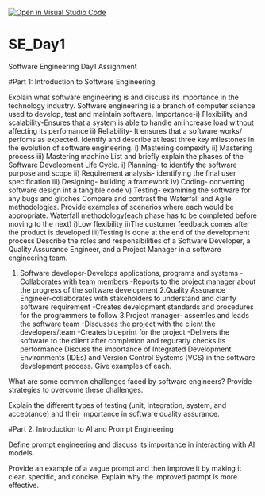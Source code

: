 [![Open in Visual Studio Code](https://classroom.github.com/assets/open-in-vscode-2e0aaae1b6195c2367325f4f02e2d04e9abb55f0b24a779b69b11b9e10269abc.svg)](https://classroom.github.com/online_ide?assignment_repo_id=18363567&assignment_repo_type=AssignmentRepo)
# SE_Day1
Software Engineering Day1 Assignment

#Part 1: Introduction to Software Engineering

Explain what software engineering is and discuss its importance in the technology industry.
Software engineering is a branch of computer science used to develop, test and maintain software.
Importance-i) Flexibility and scalability-Ensures that a system is able to handle an increase load without affecting its perfomance
          ii) Reliability- It ensures that a software works/ perfoms as expected.
Identify and describe at least three key milestones in the evolution of software engineering.
i) Mastering compexity
ii) Mastering process
iii) Mastering machine
List and briefly explain the phases of the Software Development Life Cycle.
i) Planning- to identify the software purpose and scope
ii) Requirement analysis- identifying the final user specification
iii) Designing- building a framework
iv) Coding- converting software design int a tangible code
v) Testing- examining the software for any bugs and glitches
Compare and contrast the Waterfall and Agile methodologies. Provide examples of scenarios where each would be appropriate.
Waterfall methodology(each phase has to be completed before moving to the next)
i)Low flexibility
ii)The customer feedback comes after the product is developed
iii)Testing is done at the end of the development process
Describe the roles and responsibilities of a Software Developer, a Quality Assurance Engineer, and a Project Manager in a software engineering team.
1. Software developer-Develops applications, programs and systems
-Collaborates with team members
-Reports to the project manager about the progress of the software development
2.Quality Assurance Engineer-collaborates with stakeholders to understand and clarify software requirement
-Creates development standards and procedures for the programmers to follow
3.Project manager- assemles and leads the software team
-Discusses the project with the client the developers/team
-Creates blueprint for the project
-Delivers the software to the client after completion and regurarly checks its performance
Discuss the importance of Integrated Development Environments (IDEs) and Version Control Systems (VCS) in the software development process. Give examples of each.

What are some common challenges faced by software engineers? Provide strategies to overcome these challenges.

Explain the different types of testing (unit, integration, system, and acceptance) and their importance in software quality assurance.

#Part 2: Introduction to AI and Prompt Engineering

Define prompt engineering and discuss its importance in interacting with AI models.

Provide an example of a vague prompt and then improve it by making it clear, specific, and concise. Explain why the improved prompt is more effective.
